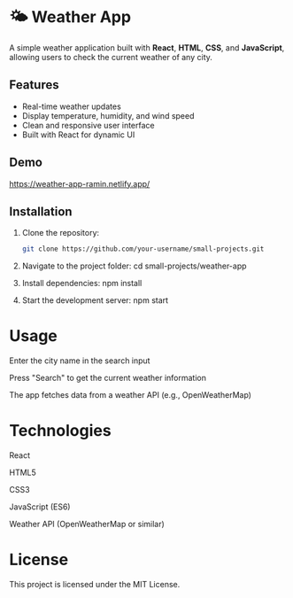 # 🌤 Weather App

A simple weather application built with **React**, **HTML**, **CSS**, and **JavaScript**, allowing users to check the current weather of any city.

## Features
- Real-time weather updates
- Display temperature, humidity, and wind speed
- Clean and responsive user interface
- Built with React for dynamic UI

## Demo
https://weather-app-ramin.netlify.app/

## Installation
1. Clone the repository:
   ```bash
   git clone https://github.com/your-username/small-projects.git

2. Navigate to the project folder:
cd small-projects/weather-app

3. Install dependencies:
npm install

4. Start the development server:
npm start

# Usage

Enter the city name in the search input

Press "Search" to get the current weather information

The app fetches data from a weather API (e.g., OpenWeatherMap)

# Technologies

React

HTML5

CSS3

JavaScript (ES6)

Weather API (OpenWeatherMap or similar)

# License

This project is licensed under the MIT License.
